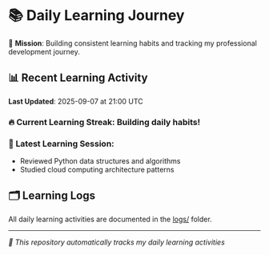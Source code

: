 # 📚 Daily Learning Journey

🎯 **Mission**: Building consistent learning habits and tracking my professional development journey.

## 📊 Recent Learning Activity

**Last Updated**: 2025-09-07 at 21:00 UTC

### 🔥 Current Learning Streak: Building daily habits!

### 📝 Latest Learning Session:
- Reviewed Python data structures and algorithms
- Studied cloud computing architecture patterns

## 🗂️ Learning Logs

All daily learning activities are documented in the [logs/](./logs/) folder.

---
*🤖 This repository automatically tracks my daily learning activities*
